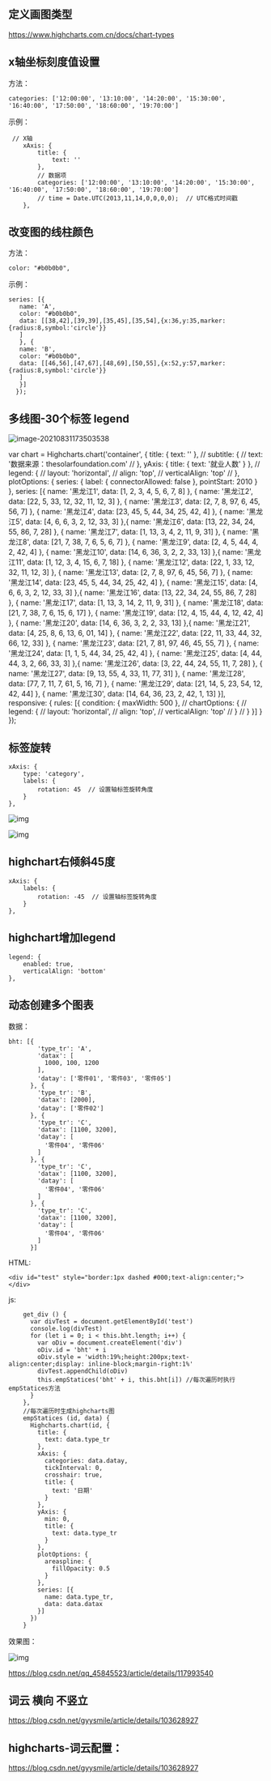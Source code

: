 ## 定义画图类型
https://www.highcharts.com.cn/docs/chart-types

## x轴坐标刻度值设置

方法：

`categories: ['12:00:00', '13:10:00', '14:20:00', '15:30:00', '16:40:00', '17:50:00', '18:60:00', '19:70:00']`

示例：

```
 // X轴
    xAxis: {
        title: {
            text: ''
        },
        // 数据项
        categories: ['12:00:00', '13:10:00', '14:20:00', '15:30:00', '16:40:00', '17:50:00', '18:60:00', '19:70:00']
        // time = Date.UTC(2013,11,14,0,0,0,0);  // UTC格式时间戳
    },
```



## 改变图的线柱颜色

方法：

 `color: "#b0b0b0", `

示例：

```
series: [{ 
   name: 'A', 
   color: "#b0b0b0", 
   data: [[38,42],[39,39],[35,45],[35,54],{x:36,y:35,marker:{radius:8,symbol:'circle'}} 
   ] 
   }, { 
   name: 'B', 
   color: "#b0b0b0", 
   data: [[46,56],[47,67],[48,69],[50,55],{x:52,y:57,marker:{radius:8,symbol:'circle'}} 
   ] 
   }] 
  }); 
```

## 多线图-30个标签 legend
![image-20210831173503538](https://gitee.com/yt46767/doc/raw/master/image-20210831173503538.png)

var chart = Highcharts.chart('container', {
    title: {
        text: ''
    },
    // subtitle: {
    //     text: '数据来源：thesolarfoundation.com'
    // },
    yAxis: {
        title: {
            text: '就业人数'
        }
    },
    // legend: {
    //     layout: 'horizontal',
    //     align: 'top',
    //     verticalAlign: 'top'
    // },
    plotOptions: {
        series: {
            label: {
                connectorAllowed: false
            },
            pointStart: 2010
        }
    },
    series: [{
        name: '黑龙江1',
        data: [1, 2, 3, 4, 5, 6, 7, 8]
    }, {
        name: '黑龙江2',
        data: [22, 5, 33, 12, 32, 11, 12, 3]
    }, {
        name: '黑龙江3',
        data: [2, 7, 8, 97, 6, 45, 56, 7]
    }, {
        name: '黑龙江4',
        data: [23, 45, 5, 44, 34, 25, 42, 4]
    }, {
        name: '黑龙江5',
        data: [4, 6, 6, 3, 2, 12, 33, 3]
    },{
        name: '黑龙江6',
        data: [13, 22, 34, 24, 55, 86, 7, 28]
    }, {
        name: '黑龙江7',
        data: [1, 13, 3, 4, 2, 11, 9, 31]
    }, {
        name: '黑龙江8',
        data: [21, 7, 38, 7, 6, 5, 6, 7]
    }, {
        name: '黑龙江9',
        data: [2, 4, 5, 44, 4, 2, 42, 4]
    }, {
        name: '黑龙江10',
        data: [14, 6, 36, 3, 2, 2, 33, 13]
    },{
        name: '黑龙江11',
        data: [1, 12, 3, 4, 15, 6, 7, 18]
    }, {
        name: '黑龙江12',
        data: [22, 1, 33, 12, 32, 11, 12, 3]
    }, {
        name: '黑龙江13',
        data: [2, 7, 8, 97, 6, 45, 56, 7]
    }, {
        name: '黑龙江14',
        data: [23, 45, 5, 44, 34, 25, 42, 4]
    }, {
        name: '黑龙江15',
        data: [4, 6, 6, 3, 2, 12, 33, 3]
    },{
        name: '黑龙江16',
        data: [13, 22, 34, 24, 55, 86, 7, 28]
    }, {
        name: '黑龙江17',
        data: [1, 13, 3, 14, 2, 11, 9, 31]
    }, {
        name: '黑龙江18',
        data: [21, 7, 38, 7, 6, 15, 6, 17]
    }, {
        name: '黑龙江19',
        data: [12, 4, 15, 44, 4, 12, 42, 4]
    }, {
        name: '黑龙江20',
        data: [14, 6, 36, 3, 2, 2, 33, 13]
    },{
        name: '黑龙江21',
        data: [4, 25, 8, 6, 13, 6, 01, 14]
    }, {
        name: '黑龙江22',
        data: [22, 11, 33, 44, 32, 66, 12, 33]
    }, {
        name: '黑龙江23',
        data: [21, 7, 81, 97, 46, 45, 55, 7]
    }, {
        name: '黑龙江24',
        data: [1, 1, 5, 44, 34, 25, 42, 4]
    }, {
        name: '黑龙江25',
        data: [4, 44, 44, 3, 2, 66, 33, 3]
    },{
        name: '黑龙江26',
        data: [3, 22, 44, 24, 55, 11, 7, 28]
    }, {
        name: '黑龙江27',
        data: [9, 13, 55, 4, 33, 11, 77, 31]
    }, {
        name: '黑龙江28',
        data: [77, 7, 11, 7, 61, 5, 16, 7]
    }, {
        name: '黑龙江29',
        data: [21, 14, 5, 23, 54, 12, 42, 44]
    }, {
        name: '黑龙江30',
        data: [14, 64, 36, 23, 2, 42, 1, 13]
    }],
    responsive: {
        rules: [{
            condition: {
                maxWidth: 500
            },
            // chartOptions: {
            //     legend: {
            //         layout: 'horizontal',
            //         align: 'top',
            //         verticalAlign: 'top'
            //     }
            // }
        }]
    }
});

## 标签旋转

	xAxis: {
		type: 'category',
		labels: {
			rotation: 45  // 设置轴标签旋转角度
		}
	},

![img](https://gitee.com/yt46767/doc/raw/master/企业微信截图_16304027797572.png)

![img](https://gitee.com/yt46767/doc/raw/master/企业微信截图_16304027958761.png)

## highchart右倾斜45度

```
xAxis: {
    labels: {
    	rotation: -45  // 设置轴标签旋转角度
    }
},
```

## highchart增加legend

```
legend: {
    enabled: true,
    verticalAlign: 'bottom'
},
```

## 动态创建多个图表

数据：

```
bht: [{
        'type_tr': 'A',
        'datax': [
          1000, 100, 1200
        ],
        'datay': ['零件01', '零件03', '零件05']
      }, {
        'type_tr': 'B',
        'datax': [2000],
        'datay': ['零件02']
      }, {
        'type_tr': 'C',
        'datax': [1100, 3200],
        'datay': [
          '零件04', '零件06'
        ]
      }, {
        'type_tr': 'C',
        'datax': [1100, 3200],
        'datay': [
          '零件04', '零件06'
        ]
      }, {
        'type_tr': 'C',
        'datax': [1100, 3200],
        'datay': [
          '零件04', '零件06'
        ]
      }]
```

HTML:

```
<div id="test" style="border:1px dashed #000;text-align:center;"></div>
```

js:

```
	get_div () {
      var divTest = document.getElementById('test')
      console.log(divTest)
      for (let i = 0; i < this.bht.length; i++) {
        var oDiv = document.createElement('div')
        oDiv.id = 'bht' + i
        oDiv.style = 'width:19%;height:200px;text-align:center;display: inline-block;margin-right:1%'
        divTest.appendChild(oDiv)
        this.empStatices('bht' + i, this.bht[i]) //每次遍历时执行empStatices方法
      }
    },
    //每次遍历时生成highcharts图
	empStatices (id, data) {
      Highcharts.chart(id, {
        title: {
          text: data.type_tr
        },
        xAxis: {
          categories: data.datay,
          tickInterval: 0,
          crosshair: true,
          title: {
            text: '日期'
          }
        },
        yAxis: {
          min: 0,
          title: {
            text: data.type_tr
          }
        },
        plotOptions: {
          areaspline: {
            fillOpacity: 0.5
          }
        },
        series: [{
          name: data.type_tr,
          data: data.datax
        }]
      })
    }
```

效果图：

![img](https://img-blog.csdnimg.cn/20210617145025278.png?x-oss-process=image/watermark,type_ZmFuZ3poZW5naGVpdGk,shadow_10,text_aHR0cHM6Ly9ibG9nLmNzZG4ubmV0L3FxXzQ1ODQ1NTIz,size_16,color_FFFFFF,t_70#pic_center)

https://blog.csdn.net/qq_45845523/article/details/117993540

## 词云 横向 不竖立

https://blog.csdn.net/gyysmile/article/details/103628927

## highcharts-词云配置：
https://blog.csdn.net/gyysmile/article/details/103628927
